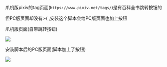爪机版pixiv的tag页面(`https://www.pixiv.net/tags/`)是有百科全书跳转按钮的

但PC版页面却没有:-( ,安装这个脚本会给PC版页面也加上按钮

爪机版页面(自带跳转按钮)

<img src="https://pic.rmb.bdstatic.com/bjh/3251ccb01891ee4ea677e389e7f61bac.png">

<br>

安装脚本后的PC版页面(脚本加上了按钮)

<img src="https://pic.rmb.bdstatic.com/bjh/13eee6f9cba6a3d53206a9664445c63b.png">